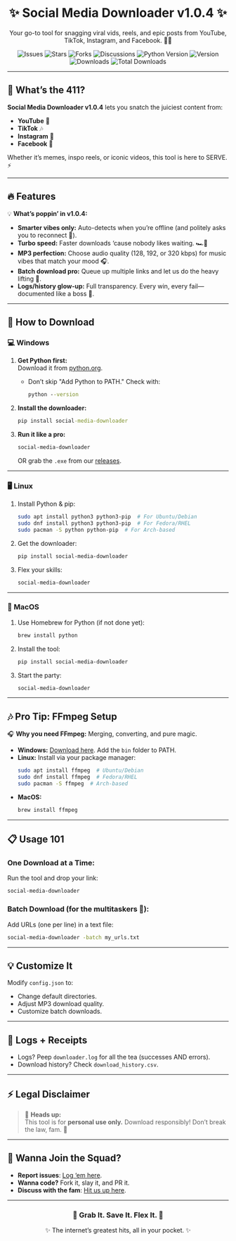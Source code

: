 <div align="center">  
  <h1>✨ Social Media Downloader v1.0.4 ✨</h1>  
  <p>Your go-to tool for snagging viral vids, reels, and epic posts from YouTube, TikTok, Instagram, and Facebook. 🚀💖</p>  

![Issues](https://img.shields.io/github/issues/nayandas69/Social-Media-Downloader?style=flat-square&color=red&logo=github&logoColor=white)
![Stars](https://img.shields.io/github/stars/nayandas69/Social-Media-Downloader?style=flat-square&color=yellow&logo=github&logoColor=white)
![Forks](https://img.shields.io/github/forks/nayandas69/Social-Media-Downloader?style=flat-square&color=brightgreen&logo=github&logoColor=white)
![Discussions](https://img.shields.io/github/discussions/nayandas69/Social-Media-Downloader?style=flat-square&color=cyan&logo=discourse&logoColor=white)
![Python Version](https://img.shields.io/pypi/pyversions/social-media-downloader?style=flat-square&color=blueviolet&logo=python&logoColor=white)
![Version](https://img.shields.io/pypi/v/social-media-downloader?style=flat-square&color=green&logo=pypi&logoColor=white)
![Downloads](https://img.shields.io/pypi/dm/social-media-downloader?style=flat-square&color=orange&logo=pypi&logoColor=white)
![Total Downloads](https://img.shields.io/pypi/dt/social-media-downloader.svg?style=flat-square&color=purple&logo=pypi&logoColor=white)
</div>  

---

## 🌟 What’s the 411?  
**Social Media Downloader v1.0.4** lets you snatch the juiciest content from:  
- **YouTube** 🎥  
- **TikTok** 🎶  
- **Instagram** 📸  
- **Facebook** 📵  

Whether it’s memes, inspo reels, or iconic videos, this tool is here to SERVE. ⚡

---

## 🔥 Features  

💡 **What’s poppin’ in v1.0.4:**  
- **Smarter vibes only:** Auto-detects when you’re offline (and politely asks you to reconnect 🫡).   
- **Turbo speed:** Faster downloads ‘cause nobody likes waiting. 🏎️💨  
- **MP3 perfection:** Choose audio quality (128, 192, or 320 kbps) for music vibes that match your mood 🎧.  
- **Batch download pro:** Queue up multiple links and let us do the heavy lifting 💪.  
- **Logs/history glow-up:** Full transparency. Every win, every fail—documented like a boss 📝.  

---

## 🚀 How to Download  

### 💻 Windows  
1. **Get Python first:**  
   Download it from [python.org](https://www.python.org/downloads/).  
   - Don’t skip "Add Python to PATH." Check with:  
     ```cmd  
     python --version  
     ```  

2. **Install the downloader:**  
   ```cmd  
   pip install social-media-downloader  
   ```  

3. **Run it like a pro:**  
   ```cmd  
   social-media-downloader  
   ```  
   OR grab the `.exe` from our [releases](https://github.com/nayandas69/Social-Media-Downloader/releases/latest).  

---  

### 🖥️ Linux  
1. Install Python & pip:  
   ```bash  
   sudo apt install python3 python3-pip  # For Ubuntu/Debian  
   sudo dnf install python3 python3-pip  # For Fedora/RHEL  
   sudo pacman -S python python-pip  # For Arch-based  
   ```  

2. Get the downloader:  
   ```bash  
   pip install social-media-downloader  
   ```  

3. Flex your skills:  
   ```bash  
   social-media-downloader  
   ```  

---  

### 🍎 MacOS  
1. Use Homebrew for Python (if not done yet):  
   ```bash  
   brew install python  
   ```  

2. Install the tool:  
   ```bash  
   pip install social-media-downloader  
   ```  

3. Start the party:  
   ```bash  
   social-media-downloader  
   ```  

---

## 🎶 Pro Tip: FFmpeg Setup  

🎧 **Why you need FFmpeg:** Merging, converting, and pure magic.  

- **Windows:** [Download here](https://ffmpeg.org/download.html). Add the `bin` folder to PATH.  
- **Linux:** Install via your package manager:  
  ```bash  
  sudo apt install ffmpeg  # Ubuntu/Debian  
  sudo dnf install ffmpeg  # Fedora/RHEL  
  sudo pacman -S ffmpeg  # Arch-based  
  ```  
- **MacOS:**  
  ```bash  
  brew install ffmpeg  
  ```  

---

## 📋 Usage 101  

### **One Download at a Time**:  
Run the tool and drop your link:  
```bash  
social-media-downloader  
```  

### **Batch Download (for the multitaskers 💼)**:  
Add URLs (one per line) in a text file:  
```bash  
social-media-downloader -batch my_urls.txt  
```  

---

## 💡 Customize It  

Modify `config.json` to:  
- Change default directories.  
- Adjust MP3 download quality.  
- Customize batch downloads.  

---

## 📜 Logs + Receipts  

- Logs? Peep `downloader.log` for all the tea (successes AND errors).  
- Download history? Check `download_history.csv`.   

---

## ⚡ Legal Disclaimer  

> 🛑 **Heads up:**  
This tool is for **personal use only.** Download responsibly! Don’t break the law, fam. 🙏  

---

## 🙌 Wanna Join the Squad?  

- **Report issues**: [Log ‘em here](https://github.com/nayandas69/Social-Media-Downloader/issues).  
- **Wanna code?** Fork it, slay it, and PR it.  
- **Discuss with the fam**: [Hit us up here](https://github.com/nayandas69/Social-Media-Downloader/discussions).  

---  

<div align="center">  
  <h3>💾 Grab It. Save It. Flex It. 💾</h3>  
  <p>✨ The internet’s greatest hits, all in your pocket. ✨</p>  
</div>
